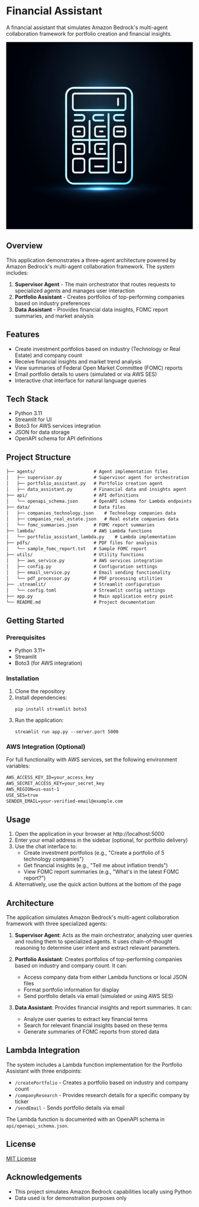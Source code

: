 # Financial Assistant

A financial assistant that simulates Amazon Bedrock's multi-agent collaboration framework for portfolio creation and financial insights.

![Financial Assistant](generated-icon.png)

## Overview

This application demonstrates a three-agent architecture powered by Amazon Bedrock's multi-agent collaboration framework. The system includes:

1. **Supervisor Agent** - The main orchestrator that routes requests to specialized agents and manages user interaction
2. **Portfolio Assistant** - Creates portfolios of top-performing companies based on industry preferences
3. **Data Assistant** - Provides financial data insights, FOMC report summaries, and market analysis

## Features

- Create investment portfolios based on industry (Technology or Real Estate) and company count
- Receive financial insights and market trend analysis
- View summaries of Federal Open Market Committee (FOMC) reports
- Email portfolio details to users (simulated or via AWS SES)
- Interactive chat interface for natural language queries

## Tech Stack

- Python 3.11
- Streamlit for UI
- Boto3 for AWS services integration
- JSON for data storage
- OpenAPI schema for API definitions

## Project Structure

```
├── agents/                      # Agent implementation files
│   ├── supervisor.py            # Supervisor agent for orchestration
│   ├── portfolio_assistant.py   # Portfolio creation agent
│   ├── data_assistant.py        # Financial data and insights agent
├── api/                         # API definitions
│   └── openapi_schema.json      # OpenAPI schema for Lambda endpoints
├── data/                        # Data files
│   ├── companies_technology.json    # Technology companies data
│   ├── companies_real_estate.json   # Real estate companies data
│   └── fomc_summaries.json      # FOMC report summaries
├── lambda/                      # AWS Lambda functions
│   └── portfolio_assistant_lambda.py    # Lambda implementation
├── pdfs/                        # PDF files for analysis
│   └── sample_fomc_report.txt   # Sample FOMC report
├── utils/                       # Utility functions
│   ├── aws_service.py           # AWS services integration
│   ├── config.py                # Configuration settings
│   ├── email_service.py         # Email sending functionality
│   └── pdf_processor.py         # PDF processing utilities
├── .streamlit/                  # Streamlit configuration
│   └── config.toml              # Streamlit config settings
├── app.py                       # Main application entry point
└── README.md                    # Project documentation
```

## Getting Started

### Prerequisites

- Python 3.11+
- Streamlit
- Boto3 (for AWS integration)

### Installation

1. Clone the repository
2. Install dependencies:
   ```
   pip install streamlit boto3
   ```
3. Run the application:
   ```
   streamlit run app.py --server.port 5000
   ```

### AWS Integration (Optional)

For full functionality with AWS services, set the following environment variables:

```
AWS_ACCESS_KEY_ID=your_access_key
AWS_SECRET_ACCESS_KEY=your_secret_key
AWS_REGION=us-east-1
USE_SES=true
SENDER_EMAIL=your-verified-email@example.com
```

## Usage

1. Open the application in your browser at http://localhost:5000
2. Enter your email address in the sidebar (optional, for portfolio delivery)
3. Use the chat interface to:
   - Create investment portfolios (e.g., "Create a portfolio of 5 technology companies")
   - Get financial insights (e.g., "Tell me about inflation trends")
   - View FOMC report summaries (e.g., "What's in the latest FOMC report?")
4. Alternatively, use the quick action buttons at the bottom of the page

## Architecture

The application simulates Amazon Bedrock's multi-agent collaboration framework with three specialized agents:

1. **Supervisor Agent**: Acts as the main orchestrator, analyzing user queries and routing them to specialized agents. It uses chain-of-thought reasoning to determine user intent and extract relevant parameters.

2. **Portfolio Assistant**: Creates portfolios of top-performing companies based on industry and company count. It can:
   - Access company data from either Lambda functions or local JSON files
   - Format portfolio information for display
   - Send portfolio details via email (simulated or using AWS SES)

3. **Data Assistant**: Provides financial insights and report summaries. It can:
   - Analyze user queries to extract key financial terms
   - Search for relevant financial insights based on these terms
   - Generate summaries of FOMC reports from stored data

## Lambda Integration

The system includes a Lambda function implementation for the Portfolio Assistant with three endpoints:
- `/createPortfolio` - Creates a portfolio based on industry and company count
- `/companyResearch` - Provides research details for a specific company by ticker
- `/sendEmail` - Sends portfolio details via email

The Lambda function is documented with an OpenAPI schema in `api/openapi_schema.json`.

## License

[MIT License](LICENSE)

## Acknowledgements

- This project simulates Amazon Bedrock capabilities locally using Python
- Data used is for demonstration purposes only